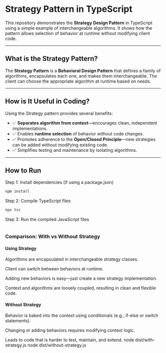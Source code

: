 #  Strategy Pattern in TypeScript

This repository demonstrates the **Strategy Design Pattern** in TypeScript using a simple example of interchangeable algorithms. It shows how the pattern allows selection of behavior at runtime without modifying client code.

---

## What is the Strategy Pattern?

The **Strategy Pattern** is a **Behavioral Design Pattern** that defines a family of algorithms, encapsulates each one, and makes them interchangeable. The client can choose the appropriate algorithm at runtime based on needs.

---

## How is It Useful in Coding?

Using the Strategy pattern provides several benefits:

- ✅ **Separates algorithm from context**—encourages clean, independent implementations.  
- ✅ Enables **runtime selection** of behavior without code changes.  
- ✅ Promotes adherence to the **Open/Closed Principle**—new strategies can be added without modifying existing code.  
- ✅ Simplifies testing and maintenance by isolating algorithms.

---
## How to Run

 Step 1: Install dependencies (if using a package.json)
```typescript
npm install
```
 Step 2: Compile TypeScript files
```typescript
npx tsc
```
 Step 3: Run the compiled JavaScript files

```typescript
```
### Comparison: With vs Without Strategy

#### Using Strategy

Algorithms are encapsulated in interchangeable strategy classes.

Client can switch between behaviors at runtime.

Adding new behaviors is easy—just create a new strategy implementation.

Context and algorithms are loosely coupled, resulting in clean and flexible code.

#### Without Strategy

Behavior is baked into the context using conditionals (e.g., if-else or switch statements).

Changing or adding behaviors requires modifying context logic.

Leads to code that is harder to test, maintain, and extend.
node dist/with-strategy.js
node dist/without-strategy.js
```

